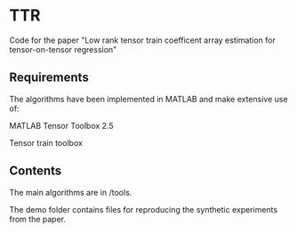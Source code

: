 # TTR
Code for the paper "Low rank tensor train coefficent array estimation for tensor-on-tensor regression"

## Requirements

The algorithms have been implemented in MATLAB and make extensive use of:

MATLAB Tensor Toolbox 2.5

Tensor train toolbox


## Contents
The main algorithms are in /tools. 

The demo folder contains files for reproducing the synthetic experiments from the paper.

